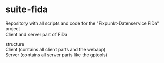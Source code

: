 # suite-fida

Repository with all scripts and code for the "Fixpunkt-Datenservice FiDa" project\
Client and server part of FiDa

structure\
Client (contains all client parts and the webapp)\
Server (contains all server parts like the gptools)
